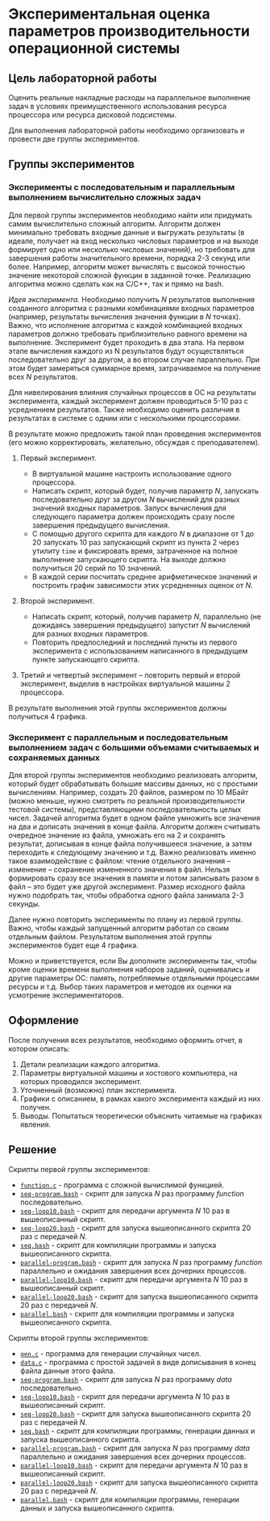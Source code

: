 # Экспериментальная оценка параметров производительности операционной системы

## Цель лабораторной работы

Оценить реальные накладные расходы на параллельное выполнение задач в условиях преимущественного использования ресурса процессора или ресурса дисковой подсистемы.

Для выполнения лабораторной работы необходимо организовать и провести две группы экспериментов.

## Группы экспериментов

### Эксперименты с последовательным и параллельным выполнением вычислительно сложных задач

Для первой группы экспериментов необходимо найти или придумать самим вычислительно сложный алгоритм. Алгоритм должен минимально требовать входные данные и выгружать результаты (в идеале, получает на вход несколько числовых параметров и на выходе формирует одно или несколько числовых значений), но требовать для завершения работы значительного времени, порядка 2-3 секунд или более. Например, алгоритм может вычислять с высокой точностью значение некоторой сложной функции в заданной точке. Реализацию алгоритма можно сделать как на C/C++, так и прямо на bash.

*Идея эксперимента*. Необходимо получить $N$ результатов выполнения созданного алгоритма с разными комбинациями входных параметров (например, результаты вычисления значения функции в $N$ точках). Важно, что исполнение алгоритма с каждой комбинацией входных параметров должно требовать приблизительно равного времени на выполнение. Эксперимент будет проходить в два этапа. На первом этапе вычисления каждого из N результатов будут осуществляться последовательно друг за другом, а во втором случае параллельно. При этом будет замеряться суммарное время, затрачиваемое на получение всех $N$ результатов.

Для нивелирования влияния случайных процессов в ОС на результаты эксперимента, каждый эксперимент должен проводиться 5-10 раз с усреднением результатов. Также необходимо оценить различия в результатах в системе с одним или с несколькими процессорами.

В результате можно предложить такой план проведения экспериментов (его можно корректировать, желательно, обсуждая с преподавателем).

1. Первый эксперимент.

    * В виртуальной машине настроить использование одного процессора.
    * Написать скрипт, который будет, получив параметр $N$, запускать последовательно друг за другом $N$ вычислений для разных значений входных параметров. Запуск вычисления для следующего параметра должен происходить сразу после завершения предыдущего вычисления.
    * С помощью другого скрипта для каждого $N$ в диапазоне от 1 до 20 запускать 10 раз запускающий скрипт из пункта 2 через утилиту `time` и фиксировать время, затраченное на полное выполнение запускающего скрипта. На выходе должно получиться 20 серий по 10 значений.
    * В каждой серии посчитать среднее арифметическое значений и построить график зависимости этих усредненных оценок от $N$.

2. Второй эксперимент.

    * Написать скрипт, который, получив параметр $N$, параллельно (не дожидаясь завершения предыдущего) запустит $N$ вычислений для разных входных параметров.
    * Повторить предпоследний и последний пункты из первого эксперимента с использованием написанного в предыдущем пункте запускающего скрипта.

3. Третий и четвертый эксперимент – повторить первый и второй эксперимент, выделив в настройках виртуальной машины 2 процессора.

В результате выполнения этой группы экспериментов должны получиться 4 графика.

### Эксперимент с параллельным и последовательным выполнением задач с большими объемами считываемых и сохраняемых данных

Для второй группы экспериментов необходимо реализовать алгоритм, который будет обрабатывать большие массивы данных, но с простыми вычислениям. Например, создать 20 файлов, размером по 10 МБайт (можно меньше, нужно смотреть по реальной производительности тестовой системы), представляющими последовательность целых чисел. Задачей алгоритма будет в одном файле умножить все значения на два и дописать значения в конце файла. Алгоритм должен считывать очередное значение из файла, умножать его на 2 и сохранять результат, дописывая в конце файла получившееся значение, а затем переходить к следующему значению и т.д. Важно реализовать именно такое взаимодействие с файлом: чтение отдельного значения – изменение – сохранение измененного значения в файл. Нельзя формировать сразу все значения в памяти и потом записывать разом в файл – это будет уже другой эксперимент. Размер исходного файла нужно подобрать так, чтобы обработка одного файла занимала 2-3 секунды.

Далее нужно повторить эксперименты по плану из первой группы. Важно, чтобы каждый запущенный алгоритм работал со своим отдельным файлом. Результатом выполнения этой группы экспериментов будет еще 4 графика.

Можно и приветствуется, если Вы дополните эксперименты так, чтобы кроме оценки времени выполнения наборов заданий, оценивались и другие параметры ОС: память, потребляемые отдельными процессами ресурсы и т.д. Выбор таких параметров и методов их оценки на усмотрение экспериментаторов.

## Оформление

После получения всех результатов, необходимо оформить отчет, в котором описать:

1. Детали реализации каждого алгоритма.
2. Параметры виртуальной машины и хостового компьютера, на которых проводился эксперимент.
3. Уточненный (возможно) план эксперимента.
4. Графики с описанием, в рамках какого эксперимента каждый из них получен.
5. Выводы. Попытаться теоретически объяснить читаемые на графиках явления.

## Решение

Скрипты первой группы экспериментов:

* [`function.c`](https://github.com/sfbakturin/ct-public/blob/main/os/performance/function/function.c) - программа с сложной вычислимой функцией.
* [`seq-program.bash`](https://github.com/sfbakturin/ct-public/blob/main/os/performance/function/function.c) - скрипт для запуска $N$ раз программу *function* последовательно.
* [`seq-loop10.bash`](https://github.com/sfbakturin/ct-public/blob/main/os/performance/function/seq-loop10.bash) - скрипт для передачи аргумента $N$ 10 раз в вышеописанный скрипт.
* [`seq-loop20.bash`](https://github.com/sfbakturin/ct-public/blob/main/os/performance/function/seq-loop20.bash) - скрипт для запуска вышеописанного скрипта 20 раз с передачей $N$.
* [`seq.bash`](https://github.com/sfbakturin/ct-public/blob/main/os/performance/function/seq.bash) - скрипт для компиляции программы и запуска вышеописанного скрипта.
* [`parallel-program.bash`](https://github.com/sfbakturin/ct-public/blob/main/os/performance/function/parallel-program.bash) - скрипт для запуска $N$ раз программу *function* параллельно и ожидания завершения всех дочерних процессов.
* [`parallel-loop10.bash`](https://github.com/sfbakturin/ct-public/blob/main/os/performance/function/parallel-loop10.bash) - скрипт для передачи аргумента $N$ 10 раз в вышеописанный скрипт.
* [`parallel-loop20.bash`](https://github.com/sfbakturin/ct-public/blob/main/os/performance/function/parallel-loop20.bash) - скрипт для запуска вышеописанного скрипта 20 раз с передачей $N$.
* [`parallel.bash`](https://github.com/sfbakturin/ct-public/blob/main/os/performance/function/parallel.bash) - скрипт для компиляции программы и запуска вышеописанного скрипта.

Скрипты второй группы экспериментов:

* [`gen.c`](https://github.com/sfbakturin/ct-public/blob/main/os/performance/data/gen.c) - программа для генерации случайных чисел.
* [`data.c`](https://github.com/sfbakturin/ct-public/blob/main/os/performance/data/data.c) - программа с простой задачей в виде дописывания в конец файла данные этого файла.
* [`seq-program.bash`](https://github.com/sfbakturin/ct-public/blob/main/os/performance/data/seq-program.bash) - скрипт для запуска $N$ раз программу *data* последовательно.
* [`seq-loop10.bash`](https://github.com/sfbakturin/ct-public/blob/main/os/performance/data/seq-loop10.bash) - скрипт для передачи аргумента $N$ 10 раз в вышеописанный скрипт.
* [`seq-loop20.bash`](https://github.com/sfbakturin/ct-public/blob/main/os/performance/data/seq-loop20.bash) - скрипт для запуска вышеописанного скрипта 20 раз с передачей $N$.
* [`seq.bash`](https://github.com/sfbakturin/ct-public/blob/main/os/performance/data/seq.bash) - скрипт для компиляции программы, генерации данных и запуска вышеописанного скрипта.
* [`parallel-program.bash`](https://github.com/sfbakturin/ct-public/blob/main/os/performance/data/parallel-program.bash) - скрипт для запуска $N$ раз программу *data* параллельно и ожидания завершения всех дочерних процессов.
* [`parallel-loop10.bash`](https://github.com/sfbakturin/ct-public/blob/main/os/performance/data/parallel-loop10.bash) - скрипт для передачи аргумента $N$ 10 раз в вышеописанный скрипт.
* [`parallel-loop20.bash`](https://github.com/sfbakturin/ct-public/blob/main/os/performance/data/parallel-loop20.bash) - скрипт для запуска вышеописанного скрипта 20 раз с передачей $N$.
* [`parallel.bash`](https://github.com/sfbakturin/ct-public/blob/main/os/performance/data/parallel.bash) - скрипт для компиляции программы, генерации данных и запуска вышеописанного скрипта.

